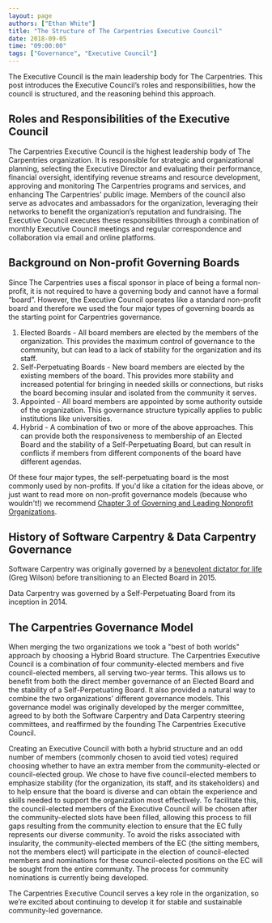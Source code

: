 ```yaml
---
layout: page
authors: ["Ethan White"]
title: "The Structure of The Carpentries Executive Council"
date: 2018-09-05
time: "09:00:00"
tags: ["Governance", "Executive Council"]
---
```


The Executive Council is the main leadership body for The Carpentries. This post introduces the Executive Council’s roles and responsibilities, how the council is structured, and the reasoning behind this approach. 

## Roles and Responsibilities of the Executive Council

The Carpentries Executive Council is the highest leadership body of The Carpentries organization. It is responsible for strategic and organizational planning, selecting the Executive Director and evaluating their performance, financial oversight, identifying revenue streams and resource development, approving and monitoring The Carpentries programs and services, and enhancing The Carpentries' public image. Members of the council also serve as advocates and ambassadors for the organization, leveraging their networks to benefit the organization’s reputation and fundraising. The Executive Council executes these responsibilities through a combination of monthly Executive Council meetings and regular correspondence and collaboration via email and online platforms.

## Background on Non-profit Governing Boards

Since The Carpentries uses a fiscal sponsor in place of being a formal non-profit, it is not required to have a governing body and cannot have a formal “board”. However, the Executive Council operates like a standard non-profit board and therefore we used the four major types of governing boards as the starting point for Carpentries governance.

1. Elected Boards - All board members are elected by the members of the organization. This provides the maximum control of governance to the community, but can lead to a lack of stability for the organization and its staff.
2. Self-Perpetuating Boards - New board members are elected by the existing members of the board. This provides more stability and increased potential for bringing in needed skills or connections, but risks the board becoming insular and isolated from the community it serves.
3. Appointed - All board members are appointed by some authority outside of the organization. This governance structure typically applies to public institutions like universities.
4. Hybrid - A combination of two or more of the above approaches. This can provide both the responsiveness to membership of an Elected Board and the stability of a Self-Perpetuating Board, but can result in conflicts if members from different components of the board have different agendas.

Of these four major types, the self-perpetuating board is the most commonly used by non-profits. If you'd like a citation for the ideas above, or just want to read more on non-profit governance models (because who wouldn't!) we recommend [Chapter 3 of Governing and Leading Nonprofit Organizations](https://www.sagepub.com/sites/default/files/upm-binaries/23270_Chapter_3___Nonprofit_Governing_Boards.pdf).

## History of Software Carpentry & Data Carpentry Governance

Software Carpentry was originally governed by a [benevolent dictator for life](https://en.wikipedia.org/wiki/Benevolent_dictator_for_life) (Greg Wilson) before transitioning to an Elected Board in 2015.

Data Carpentry was governed by a Self-Perpetuating Board from its inception in 2014.

## The Carpentries Governance Model

When merging the two organizations we took a "best of both worlds" approach by choosing a Hybrid Board structure. The Carpentries Executive Council is a combination of four community-elected members and five council-elected members, all serving two-year terms. This allows us to benefit from both the direct member governance of an Elected Board and the stability of a Self-Perpetuating Board. It also provided a natural way to combine the two organizations’ different governance models. This governance model was originally developed by the merger committee, agreed to by both the Software Carpentry and Data Carpentry steering committees, and reaffirmed by the founding The Carpentries Executive Council.

Creating an Executive Council with both a hybrid structure and an odd number of members (commonly chosen to avoid tied votes) required choosing whether to have an extra member from the community-elected or council-elected group. We chose to have five council-elected members to emphasize stability (for the organization, its staff, and its stakeholders) and to help ensure that the board is diverse and can obtain the experience and skills needed to support the organization most effectively. To facilitate this, the council-elected members of the Executive Council will be chosen after the community-elected slots have been filled, allowing this process to fill gaps resulting from the community election to ensure that the EC fully represents our diverse community. To avoid the risks associated with insularity, the community-elected members of the EC (the sitting members, not the members elect) will participate in the election of council-elected members and nominations for these council-elected positions on the EC will be sought from the entire community. The process for community nominations is currently being developed.

The Carpentries Executive Council serves a key role in the organization, so we’re excited about continuing to develop it for stable and sustainable community-led governance. 
